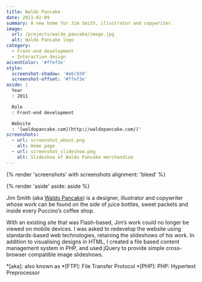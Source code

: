 ```yaml
---
title: Waldo Pancake
date: 2011-02-09
summary: A new home for Jim Smith, illustrator and copywriter.
image:
  url: /projects/waldo_pancake/image.jpg
  alt: Waldo Pancake logo
category:
  - Front-end development
  - Interaction design
accentColor: '#ffef3e'
style:
  screenshot-shadow: '#e6c939'
  screenshot-offset: '#ffef3e'
aside: |
  Year
  : 2011

  Role
  : Front-end development

  Website
  : '[waldopancake.com](http://waldopancake.com/)'
screenshots:
  - url: screenshot_about.png
    alt: Home page
  - url: screenshot_slideshow.png
    alt: Slideshow of Waldo Pancake merchandise
---
```

{% render 'screenshots' with screenshots
  alignment: 'bleed'
%}

{% render 'aside'
  aside: aside
%}

Jim Smith (aka [Waldo Pancake][1]) is a designer, illustrator and copywriter whose work can be found on the side of juice bottles, sweet packets and inside every Puccino’s coffee shop.

With an existing site that was Flash-based, Jim’s work could no longer be viewed on mobile devices. I was asked to redevelop the website using standards-based web technologies, retaining the slideshows of his work.	In addition to visualising designs in HTML, I created a file based content management system in PHP, and used jQuery to provide simple cross-browser compatible image slideshows.

[1]: http://waldopancake.com

*[aka]: also known as
*[FTP]: File Transfer Protocol
*[PHP]: PHP: Hypertext Preprocessor
